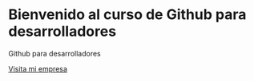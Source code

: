 # Bienvenido al curso de Github para desarrolladores


Github para desarrolladores

[Visita mi empresa](http://www.stellasoft.com)

